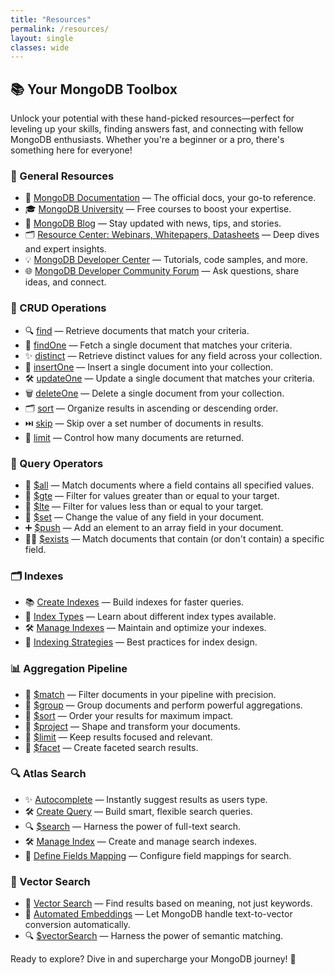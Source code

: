 ```yaml
---
title: "Resources"
permalink: /resources/
layout: single
classes: wide
---
```


## 📚 Your MongoDB Toolbox

Unlock your potential with these hand-picked resources—perfect for leveling up your skills, finding answers fast, and connecting with fellow MongoDB enthusiasts. Whether you're a beginner or a pro, there's something here for everyone!

### 🚀 General Resources
- 📖 [MongoDB Documentation](https://docs.mongodb.com/) — The official docs, your go-to reference.
- 🎓 [MongoDB University](https://university.mongodb.com/) — Free courses to boost your expertise.
- 📰 [MongoDB Blog](https://www.mongodb.com/blog) — Stay updated with news, tips, and stories.
- 🗂️ [Resource Center: Webinars, Whitepapers, Datasheets](https://www.mongodb.com/resources/) — Deep dives and expert insights.
- 💡 [MongoDB Developer Center](https://www.mongodb.com/developer/) — Tutorials, code samples, and more.
- 🌐 [MongoDB Developer Community Forum](https://www.mongodb.com/community/forums/) — Ask questions, share ideas, and connect.

### 📝 CRUD Operations
- 🔍 [find](https://www.mongodb.com/docs/manual/reference/method/db.collection.find/) — Retrieve documents that match your criteria.
- 🔎 [findOne](https://www.mongodb.com/docs/manual/reference/method/db.collection.findOne/) — Fetch a single document that matches your criteria.
- ✨ [distinct](https://www.mongodb.com/docs/manual/reference/method/db.collection.distinct/) — Retrieve distinct values for any field across your collection.
- 📝 [insertOne](https://www.mongodb.com/docs/manual/reference/method/db.collection.insertOne/) — Insert a single document into your collection.
- 🛠️ [updateOne](https://www.mongodb.com/docs/manual/reference/method/db.collection.updateOne/) — Update a single document that matches your criteria.
- 🗑️ [deleteOne](https://www.mongodb.com/docs/manual/reference/method/db.collection.deleteOne/) — Delete a single document from your collection.
- 🗂️ [sort](https://www.mongodb.com/docs/manual/reference/method/db.collection.find/#sort) — Organize results in ascending or descending order.
- ⏭️ [skip](https://www.mongodb.com/docs/manual/reference/method/db.collection.find/#skip) — Skip over a set number of documents in results.
- 🎯 [limit](https://www.mongodb.com/docs/manual/reference/method/db.collection.find/#limit) — Control how many documents are returned.

### 🔧 Query Operators
- 🧩 [$all](https://www.mongodb.com/docs/manual/reference/operator/query/all/) — Match documents where a field contains all specified values.
- 🔼 [$gte](https://www.mongodb.com/docs/manual/reference/operator/aggregation/gte/) — Filter for values greater than or equal to your target.
- 🔽 [$lte](https://www.mongodb.com/docs/manual/reference/operator/aggregation/lte/) — Filter for values less than or equal to your target.
- 🎯 [$set](https://www.mongodb.com/docs/manual/reference/operator/update/set/) — Change the value of any field in your document.
- ➕ [$push](https://www.mongodb.com/docs/manual/reference/operator/update/push/) — Add an element to an array field in your document.
- 🕵️‍♂️ [$exists](https://www.mongodb.com/docs/manual/reference/operator/query/exists/) — Match documents that contain (or don't contain) a specific field.

### 🗂️ Indexes
- 📚 [Create Indexes](https://www.mongodb.com/docs/manual/indexes/#create-indexes) — Build indexes for faster queries.
- 🧩 [Index Types](https://www.mongodb.com/docs/manual/indexes/#index-types) — Learn about different index types available.
- 🛠️ [Manage Indexes](https://www.mongodb.com/docs/manual/indexes/#manage-indexes) — Maintain and optimize your indexes.
- 🧠 [Indexing Strategies](https://www.mongodb.com/docs/manual/indexes/#indexing-strategies) — Best practices for index design.

### 📊 Aggregation Pipeline
- 🔎 [$match](https://www.mongodb.com/docs/manual/reference/operator/aggregation/match/) — Filter documents in your pipeline with precision.
- 🧮 [$group](https://www.mongodb.com/docs/manual/reference/operator/aggregation/group/) — Group documents and perform powerful aggregations.
- 🏅 [$sort](https://www.mongodb.com/docs/manual/reference/operator/aggregation/sort/) — Order your results for maximum impact.
- 🎨 [$project](https://www.mongodb.com/docs/manual/reference/operator/aggregation/project/) — Shape and transform your documents.
- 🎯 [$limit](https://www.mongodb.com/docs/manual/reference/operator/aggregation/limit/) — Keep results focused and relevant.
- 🧩 [$facet](https://www.mongodb.com/docs/manual/reference/operator/aggregation/facet/) — Create faceted search results.

### 🔍 Atlas Search
- ✨ [Autocomplete](https://www.mongodb.com/docs/atlas/atlas-search/field-types/autocomplete-type/) — Instantly suggest results as users type.
- 🛠️ [Create Query](https://www.mongodb.com/docs/atlas/atlas-search/create-queries/) — Build smart, flexible search queries.
- 🔍 [$search](https://www.mongodb.com/docs/atlas/atlas-search/aggregation-stages/search/) — Harness the power of full-text search.
- 🛠️ [Manage Index](https://www.mongodb.com/docs/atlas/atlas-search/manage-indexes/) — Create and manage search indexes.
- 🧬 [Define Fields Mapping](https://www.mongodb.com/docs/atlas/atlas-search/define-field-mappings/) — Configure field mappings for search.

### 🧠 Vector Search
- 🧠 [Vector Search](https://www.mongodb.com/docs/atlas/atlas-search/vector-search/) — Find results based on meaning, not just keywords.
- 🤖 [Automated Embeddings](https://www.mongodb.com/docs/atlas/atlas-vector-search/automated-embedding/) — Let MongoDB handle text-to-vector conversion automatically.
- 🔍 [$vectorSearch](https://www.mongodb.com/docs/atlas/atlas-search/aggregation-stages/vectorSearch/) — Harness the power of semantic matching.

Ready to explore? Dive in and supercharge your MongoDB journey! 🚀